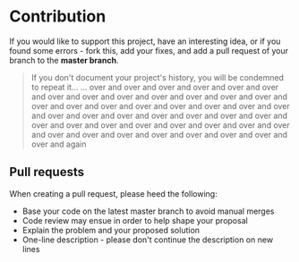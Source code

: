 # Contribution

If you would like to support this project, have an interesting idea, or if you found some errors - fork this, add your fixes, and add a pull request of your branch to the **master branch**.

> If you don't document your project's history, you will be condemned to repeat it...
> ... over and over and over and over and over and over and over and over and over
> and over and over and over and over and over and over and over and over and over
> and over and over and over and over and over and over and over and over and over
> and over and over and over and over and over and over and over and over and over
> and over and over and over and over and over and over and over and over and again

## Pull requests

When creating a pull request, please heed the following:

- Base your code on the latest master branch to avoid manual merges
- Code review may ensue in order to help shape your proposal
- Explain the problem and your proposed solution
- One-line description - please don't continue the description on new lines

